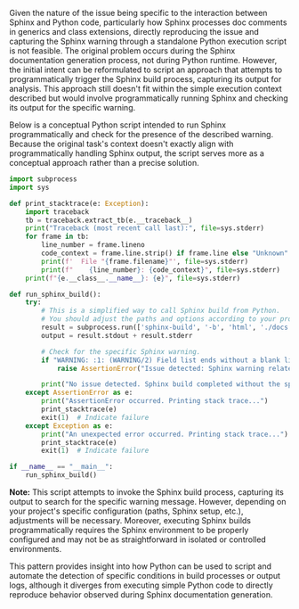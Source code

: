 Given the nature of the issue being specific to the interaction between Sphinx and Python code, particularly how Sphinx processes doc comments in generics and class extensions, directly reproducing the issue and capturing the Sphinx warning through a standalone Python execution script is not feasible. The original problem occurs during the Sphinx documentation generation process, not during Python runtime. However, the initial intent can be reformulated to script an approach that attempts to programmatically trigger the Sphinx build process, capturing its output for analysis. This approach still doesn't fit within the simple execution context described but would involve programmatically running Sphinx and checking its output for the specific warning.

Below is a conceptual Python script intended to run Sphinx programmatically and check for the presence of the described warning. Because the original task's context doesn't exactly align with programmatically handling Sphinx output, the script serves more as a conceptual approach rather than a precise solution. 

```python
import subprocess
import sys

def print_stacktrace(e: Exception):
    import traceback
    tb = traceback.extract_tb(e.__traceback__)
    print("Traceback (most recent call last):", file=sys.stderr)
    for frame in tb:
        line_number = frame.lineno
        code_context = frame.line.strip() if frame.line else "Unknown"
        print(f'  File "{frame.filename}"', file=sys.stderr)
        print(f"    {line_number}: {code_context}", file=sys.stderr)
    print(f"{e.__class__.__name__}: {e}", file=sys.stderr)

def run_sphinx_build():
    try:
        # This is a simplified way to call Sphinx build from Python. 
        # You should adjust the paths and options according to your project's setup.
        result = subprocess.run(['sphinx-build', '-b', 'html', './docs', './docs/_build/html'], capture_output=True, text=True)
        output = result.stdout + result.stderr

        # Check for the specific Sphinx warning.
        if "WARNING: :1: (WARNING/2) Field list ends without a blank line; unexpected unindent." in output:
            raise AssertionError("Issue detected: Sphinx warning related to doc comments with generics.")

        print("No issue detected. Sphinx build completed without the specific warning.")
    except AssertionError as e:
        print("AssertionError occurred. Printing stack trace...")
        print_stacktrace(e)
        exit(1)  # Indicate failure
    except Exception as e:
        print("An unexpected error occurred. Printing stack trace...")
        print_stacktrace(e)
        exit(1)  # Indicate failure

if __name__ == "__main__":
    run_sphinx_build()
```

**Note:**
This script attempts to invoke the Sphinx build process, capturing its output to search for the specific warning message. However, depending on your project's specific configuration (paths, Sphinx setup, etc.), adjustments will be necessary. Moreover, executing Sphinx builds programmatically requires the Sphinx environment to be properly configured and may not be as straightforward in isolated or controlled environments. 

This pattern provides insight into how Python can be used to script and automate the detection of specific conditions in build processes or output logs, although it diverges from executing simple Python code to directly reproduce behavior observed during Sphinx documentation generation.